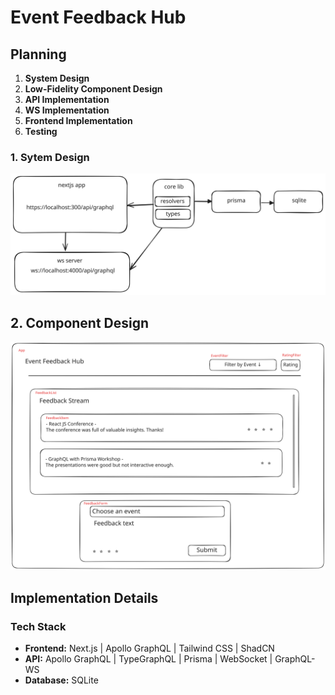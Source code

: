 # Event Feedback Hub

## Planning

1. **System Design**
2. **Low-Fidelity Component Design**
3. **API Implementation**
4. **WS Implementation**
5. **Frontend Implementation**
6. **Testing**

### 1. Sytem Design

![system design](./docs/system-design.svg)

## 2. Component Design

![components design](./docs/components-design.svg)

## Implementation Details

### Tech Stack

- **Frontend:** Next.js | Apollo GraphQL | Tailwind CSS | ShadCN
- **API:** Apollo GraphQL | TypeGraphQL | Prisma | WebSocket | GraphQL-WS
- **Database:** SQLite
